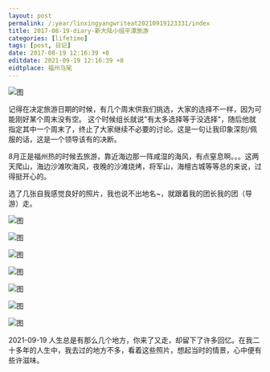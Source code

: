 ```yaml
---
layout: post
permalink: /:year/linxingyangwriteat20210919123331/index
title: 2017-08-19-diary-新大陆小组平潭旅游
categories: [lifetime]
tags: [post, 日记]
date: 2017-08-19 12:16:39 +8
editdate: 2021-09-19 12:16:39 +8
eidtplace: 福州马尾
---
```



![图](https://gitee.com/linxingyang/at-2020-10-02-image/raw/master/image/T-talks/image/2017/2017-08-19/03.jpg)

记得在决定旅游日期的时候，有几个周末供我们挑选，大家的选择不一样，因为可能刚好某个周末没有空。
这个时候组长就说"有太多选择等于没选择"，随后他就指定其中一个周末了，终止了大家继续不必要的讨论。这是一句让我印象深刻/佩服的话，这是一个领导该有的决断。


8月正是福州热的时候去旅游，靠近海边那一阵咸湿的海风，有点窒息啊。。。这两天爬山，海边沙滩吹海风，夜晚的沙滩烧烤，将军山，海檀古城等等总的来说，过得挺开心的。


选了几张自我感觉良好的照片，我也说不出地名~，就跟着我的团长我的团（导游）走。


![图](https://gitee.com/linxingyang/at-2020-10-02-image/raw/master/image/T-talks/image/2017/2017-08-19/04.jpg)

![图](https://gitee.com/linxingyang/at-2020-10-02-image/raw/master/image/T-talks/image/2017/2017-08-19/05.jpg)

![图](https://gitee.com/linxingyang/at-2020-10-02-image/raw/master/image/T-talks/image/2017/2017-08-19/06.jpg)

![图](https://gitee.com/linxingyang/at-2020-10-02-image/raw/master/image/T-talks/image/2017/2017-08-19/07.jpg)

![图](https://gitee.com/linxingyang/at-2020-10-02-image/raw/master/image/T-talks/image/2017/2017-08-19/08.jpg)

![图](https://gitee.com/linxingyang/at-2020-10-02-image/raw/master/image/T-talks/image/2017/2017-08-19/09.jpg)

![图](https://gitee.com/linxingyang/at-2020-10-02-image/raw/master/image/T-talks/image/2017/2017-08-19/10.jpg)


2021-09-19 人生总是有那么几个地方，你来了又走，却留下了许多回忆。在我二十多年的人生中，我去过的地方不多，看着这些照片，想起当时的情景，心中便有些许滋味。


